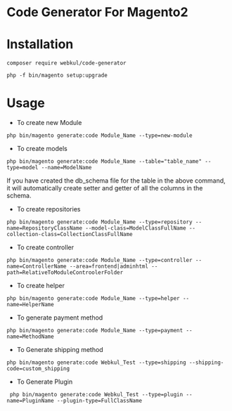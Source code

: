 # Code Generator For Magento2

# Installation

``` composer require webkul/code-generator ```

``` php -f bin/magento setup:upgrade ```

# Usage

- To create new Module

``` php bin/magento generate:code Module_Name --type=new-module  ```

- To create models

``` php bin/magento generate:code Module_Name --table="table_name" --type=model --name=ModelName ```

If you have created the db_schema file for the table in the above command, it will automatically create setter and getter of all the columns in the schema.

- To create repositories

``` php bin/magento generate:code Module_Name --type=repository --name=RepositoryClassName --model-class=ModelClassFullName --collection-class=CollectionClassFullName ```

- To create controller

``` php bin/magento generate:code Module_Name --type=controller --name=ControllerName --area=frontend|adminhtml --path=RelativeToModuleControolerFolder ```

- To create helper

``` php bin/magento generate:code Module_Name --type=helper --name=HelperName  ```

- To generate payment method

``` php bin/magento generate:code Module_Name --type=payment --name=MethodName  ```

- To Generate shipping method

``` php bin/magento generate:code Webkul_Test --type=shipping --shipping-code=custom_shipping ```

- To Generate Plugin

``` php bin/magento generate:code Webkul_Test --type=plugin --name=PluginName --plugin-type=FullClassName```

